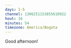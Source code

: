 ```yaml
---
days: 1-5
channel: 1306251153855610922
hout: 16
minutes: 54
timezone: America/Bogota
---
```


Good afternoon!
